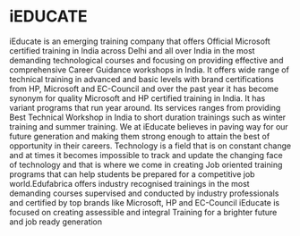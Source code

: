 # iEDUCATE
iEducate is an emerging training company that offers Official Microsoft certified training in India across Delhi and all over India in the most demanding technological courses
and focusing on providing effective and comprehensive Career Guidance workshops in India. It offers wide range of technical training in advanced and basic levels with brand 
certifications from HP, Microsoft and EC-Council and over the past year it has become synonym for quality Microsoft and HP certified training in India. It has variant programs 
that run year around. Its services ranges from providing Best Technical Workshop in India to short duration trainings such as winter training and summer training. We at iEducate
believes in paving way for our future generation and making them strong enough to attain the best of opportunity in their careers. Technology is a field that is on constant 
change and at times it becomes impossible to track and update the changing face of technology and that is where we come in creating Job oriented training programs that can 
help students be prepared for a competitive job world.Edufabrica offers industry recognised trainings in the most demanding courses supervised and conducted by industry
professionals and certified by top brands like Microsoft, HP and EC-Council iEducate is focused on creating assessible and integral Training for a brighter future and job ready 
generation

